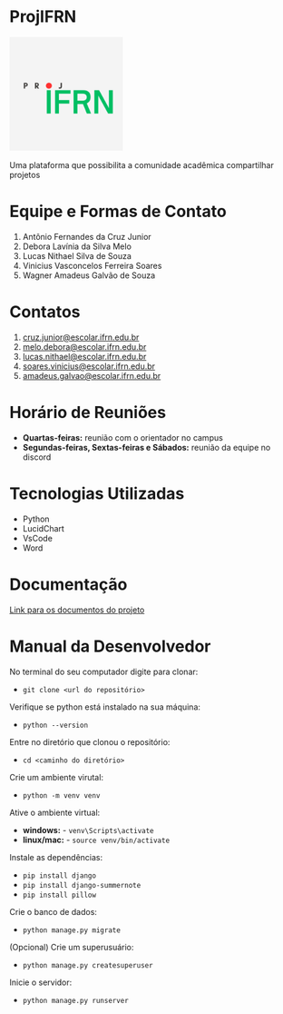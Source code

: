 # ProjIFRN

<img src="logo.png" width="200" height="200" />

Uma plataforma que possibilita a comunidade acadêmica compartilhar projetos

# Equipe e Formas de Contato

1. Antônio Fernandes da Cruz Junior
2. Debora Lavínia da Silva Melo
3. Lucas Nithael Silva de Souza
4. Vinicius Vasconcelos Ferreira Soares
5. Wagner Amadeus Galvão de Souza

# Contatos
1. cruz.junior@escolar.ifrn.edu.br
2. melo.debora@escolar.ifrn.edu.br
3. lucas.nithael@escolar.ifrn.edu.br
4. soares.vinicius@escolar.ifrn.edu.br
5. amadeus.galvao@escolar.ifrn.edu.br

# Horário de Reuniões

- **Quartas-feiras:** reunião com o orientador no campus
- **Segundas-feiras, Sextas-feiras e Sábados:** reunião da equipe no discord 

# Tecnologias Utilizadas

- Python
- LucidChart
- VsCode
- Word

# Documentação

[Link para os documentos do projeto](doc/documentacao.md)

# Manual da Desenvolvedor

No terminal do seu computador digite para clonar:
- `git clone <url do repositório>`

Verifique se python está instalado na sua máquina:
- `python --version`

Entre no diretório que clonou o repositório:
- `cd <caminho do diretório>`

Crie um ambiente virutal:
- `python -m venv venv`

Ative o ambiente virtual:
- **windows:** - `venv\Scripts\activate`
- **linux/mac:** - `source venv/bin/activate`

Instale as dependências: 
- `pip install django` 
- `pip install django-summernote`
- `pip install pillow`

Crie o banco de dados:
- `python manage.py migrate`

(Opcional) Crie um superusuário:
- `python manage.py createsuperuser`

Inicie o servidor: 
- `python manage.py runserver`
